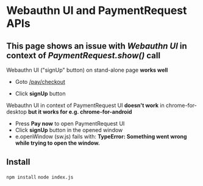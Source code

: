 # Webauthn UI and PaymentRequest APIs

## This page shows an issue with *Webauthn UI* in context of *PaymentRequest.show()* call

Webauthn UI ("signUp" button) on stand-alone page **works well**
* Goto <a href="https://webauthn-pay.herokuapp.com/pay/checkout" target=_blank>/pay/checkout</a>

* Click **signUp** button

Webauthn UI in context of PaymentRequest UI **doesn't work** in chrome-for-desktop **but it works for e.g. chrome-for-android**

* Press **Pay now** to open PaymentRequest UI
* Click **signUp** button in the opened window
* e.openWindow (sw.js) fails with: **TypeError: Something went wrong while trying to open the window.**

## Install
`npm install`
`node index.js`